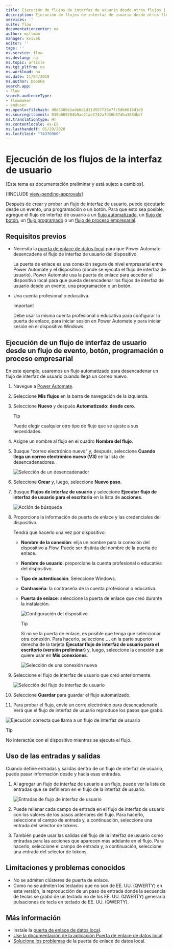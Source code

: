 ```yaml
---
title: Ejecución de flujos de interfaz de usuario desde otros flujos | Microsoft Docs
description: Ejecución de flujos de interfaz de usuario desde otros flujos
services: ''
suite: flow
documentationcenter: na
author: msftman
manager: kvivek
editor: ''
tags: ''
ms.service: flow
ms.devlang: na
ms.topic: article
ms.tgt_pltfrm: na
ms.workload: na
ms.date: 11/04/2019
ms.author: DeonHe
search.app:
- Flow
search.audienceType:
- flowmaker
- enduser
ms.openlocfilehash: d0d5380e1ade6d1d11d557f38e7fc5db6616d1d9
ms.sourcegitcommit: 835b005284b9ae21ae1742a7d36b574ba3884bef
ms.translationtype: HT
ms.contentlocale: es-ES
ms.lasthandoff: 01/29/2020
ms.locfileid: "74370960"
---
```

# <a name="run-ui-flows"></a>Ejecución de los flujos de la interfaz de usuario

[Este tema es documentación preliminar y está sujeto a cambios].

[!INCLUDE [view-pending-approvals](../includes/cc-rebrand.md)]

Después de crear y probar un flujo de interfaz de usuario, puede ejecutarlo desde un evento, una programación o un botón. Para que esto sea posible, agregue el flujo de interfaz de usuario a un [flujo automatizado](../get-started-logic-flow.md), un [flujo de botón](../introduction-to-button-flows.md), un [flujo programado](../run-scheduled-tasks.md) o un [flujo de proceso empresarial](../business-process-flows-overview.md).

## <a name="prerequisites"></a>Requisitos previos

- Necesita la [puerta de enlace de datos local](https://go.microsoft.com/fwlink/?LinkID=820580&clcid=0x409) para que Power Automate desencadene el flujo de interfaz de usuario del dispositivo.
   
   La puerta de enlace es una conexión segura de nivel empresarial entre Power Automate y el dispositivo (donde se ejecuta el flujo de interfaz de usuario). Power Automate usa la puerta de enlace para acceder al dispositivo local para que pueda desencadenar los flujos de interfaz de usuario desde un evento, una programación o un botón.
- Una cuenta profesional o educativa. 

   >[!IMPORTANT]
   >Debe usar la misma cuenta profesional o educativa para configurar la puerta de enlace, para iniciar sesión en Power Automate y para iniciar sesión en el dispositivo Windows.
   

## <a name="run-your-ui-flow-from-an-event-button-schedule-or-business-process-flow"></a>Ejecución de un flujo de interfaz de usuario desde un flujo de evento, botón, programación o proceso empresarial

En este ejemplo, usaremos un flujo automatizado para desencadenar un flujo de interfaz de usuario cuando llega un correo nuevo.

1. Navegue a [Power Automate](https://flow.microsoft.com/).
1. Seleccione **Mis flujos** en la barra de navegación de la izquierda.
1. Seleccione **Nuevo** y después **Automatizado: desde cero**.

   >[!TIP]
   >Puede elegir cualquier otro tipo de flujo que se ajuste a sus necesidades.

1. Asigne un nombre al flujo en el cuadro **Nombre del flujo**.
1. Busque "correo electrónico nuevo" y, después, seleccione **Cuando llega un correo electrónico nuevo (V3)** en la lista de desencadenadores. 
    
   ![Selección de un desencadenador](../media/run-ui-flow/2d4ec17d239169a46905cef1829fa3a1.png "Selección de un desencadenador")

1. Seleccione **Crear** y, luego, seleccione **Nuevo paso**.

1. Busque **Flujos de interfaz de usuario** y seleccione **Ejecutar flujo de interfaz de usuario para el escritorio** en la lista de **acciones**. 

   ![Acción de búsqueda](../media/run-ui-flow/search-action.png "Acción de búsqueda")

1. Proporcione la información de puerta de enlace y las credenciales del dispositivo. 

   Tendrá que hacerlo una vez por dispositivo:

    - **Nombre de la conexión**: elija un nombre para la conexión del dispositivo a Flow. Puede ser distinta del nombre de la puerta de enlace.
    - **Nombre de usuario**: proporcione la cuenta profesional o educativa del dispositivo.
    - **Tipo de autenticación**: Seleccione Windows.
    - **Contraseña**: la contraseña de la cuenta profesional o educativa.
    - **Puerta de enlace**: seleccione la puerta de enlace que creó durante la instalación.

      ![Configuración del dispositivo](../media/run-ui-flow/connection-settings.png "Configuración de la conexión")

      >[!TIP]
      >Si no ve la puerta de enlace, es posible que tenga que seleccionar otra conexión. Para hacerlo, seleccione **…** en la parte superior derecha de la tarjeta **Ejecutar flujo de interfaz de usuario para el escritorio (versión preliminar)** y, luego, seleccione la conexión que quiere usar en **Mis conexiones**.

      ![Selección de una conexión nueva](../media/run-ui-flow/select-new-connection.png "Selección de una conexión nueva")

1. Seleccione el flujo de interfaz de usuario que creó anteriormente.

   ![Selección del flujo de interfaz de usuario](../media/run-ui-flow/select-ui-flow.png "Selección del flujo de interfaz de usuario")

1. Seleccione **Guardar** para guardar el flujo automatizado.

1. Para probar el flujo, envíe un corre electrónico para desencadenarlo. Verá que el flujo de interfaz de usuario reproduce los pasos que grabó. 

![Ejecución correcta que llama a un flujo de interfaz de usuario](../media/run-ui-flow/successful-run.png "Ejecución correcta que llama a un flujo de interfaz de usuario")

>[!TIP]
>No interactúe con el dispositivo mientras se ejecuta el flujo.

## <a name="use-inputs-and-outputs"></a>Uso de las entradas y salidas

Cuando define entradas y salidas dentro de un flujo de interfaz de usuario, puede pasar información desde y hacia esas entradas.

1. Al agregar un flujo de interfaz de usuario a un flujo, puede ver la lista de entradas que se definieron en el flujo de la interfaz de usuario.

   ![Entradas de flujo de interfaz de usuario](../media/run-ui-flow/inputs.png "Entradas de flujo de interfaz de usuario")

1. Puede rellenar cada campo de entrada en el flujo de interfaz de usuario con los valores de los pasos anteriores del flujo. Para hacerlo, seleccione el campo de entrada y, a continuación, seleccione una entrada del selector de tokens.


1. También puede usar las salidas del flujo de la interfaz de usuario como entradas para las acciones que aparecen más adelante en el flujo. Para hacerlo, seleccione el campo de entrada y, a continuación, seleccione una entrada del selector de tokens.

## <a name="limitations-and-known-issues"></a>Limitaciones y problemas conocidos

- No se admiten clústeres de puerta de enlace.
- Como no se admiten los teclados que no son de EE. UU. (QWERTY) en esta versión, la reproducción de un paso de entrada donde la secuencia de teclas se grabó de un teclado no de los EE. UU. (QWERTY) generaría pulsaciones de tecla en teclado de EE. UU. (QWERTY).

## <a name="learn-more"></a>Más información

 - Instale la [puerta de enlace de datos local](https://docs.microsoft.com/data-integration/gateway/service-gateway-app).
 - [Use la documentación de la aplicación Puerta de enlace de datos local](https://docs.microsoft.com/flow/gateway-manage).
 - [Solucione los problemas](https://docs.microsoft.com/data-integration/gateway/service-gateway-tshoot) de la puerta de enlace de datos local.
